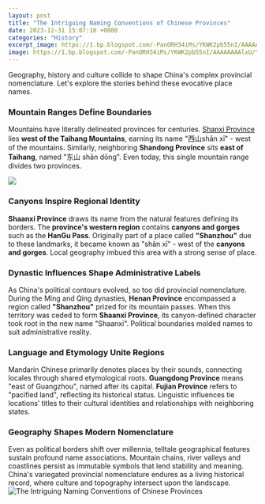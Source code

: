 ```yaml
---
layout: post
title: "The Intriguing Naming Conventions of Chinese Provinces"
date: 2023-12-31 15:07:10 +0000
categories: "History"
excerpt_image: https://1.bp.blogspot.com/-PanORH34iMs/YKWK2pb55nI/AAAAAAAAlxU/YMr2_Y7sxZcPoGc0XLF_lG7kXG2IQbxjACNcBGAsYHQ/s1885/BANNER%2Bnuit-blanche-1-1.jpg
image: https://1.bp.blogspot.com/-PanORH34iMs/YKWK2pb55nI/AAAAAAAAlxU/YMr2_Y7sxZcPoGc0XLF_lG7kXG2IQbxjACNcBGAsYHQ/s1885/BANNER%2Bnuit-blanche-1-1.jpg
---
```


Geography, history and culture collide to shape China's complex provincial nomenclature. Let's explore the stories behind these evocative place names.
### Mountain Ranges Define Boundaries
Mountains have literally delineated provinces for centuries. [Shanxi Province](https://texaspost.github.io/page/2/) lies **west of the Taihang Mountains**, earning its name "西山shān xī" - west of the mountains. Similarly, neighboring **Shandong Province** sits **east of Taihang**, named "东山 shān dōng". Even today, this single mountain range divides two provinces.

![](https://upload.wikimedia.org/wikipedia/commons/thumb/d/d2/China_administrative_claimed_included.svg/1500px-China_administrative_claimed_included.svg.png)
### Canyons Inspire Regional Identity  
**Shaanxi Province** draws its name from the natural features defining its borders. The **province's western region** contains **canyons and gorges** such as the **HanGu Pass**. Originally part of a place called **"Shanzhou"** due to these landmarks, it became known as "shǎn xī" - west of the **canyons and gorges**. Local geography imbued this area with a strong sense of place.
### Dynastic Influences Shape Administrative Labels
As China's political contours evolved, so too did provincial nomenclature. During the Ming and Qing dynasties, **Henan Province** encompassed a region called **"Shanzhou"** prized for its mountain passes. When this territory was ceded to form **Shaanxi Province**, its canyon-defined character took root in the new name "Shaanxi". Political boundaries molded names to suit administrative reality.
### Language and Etymology Unite Regions  
Mandarin Chinese primarily denotes places by their sounds, connecting locales through shared etymological roots. **Guangdong Province** means "east of Guangzhou", named after its capital. **Fujian Province** refers to "pacified land", reflecting its historical status. Linguistic influences tie locations’ titles to their cultural identities and relationships with neighboring states.
### Geography Shapes Modern Nomenclature
Even as political borders shift over millennia, telltale geographical features sustain profound name associations. Mountain chains, river valleys and coastlines persist as immutable symbols that lend stability and meaning. China's variegated provincial nomenclature endures as a living historical record, where culture and topography intersect upon the landscape.
![The Intriguing Naming Conventions of Chinese Provinces](https://1.bp.blogspot.com/-PanORH34iMs/YKWK2pb55nI/AAAAAAAAlxU/YMr2_Y7sxZcPoGc0XLF_lG7kXG2IQbxjACNcBGAsYHQ/s1885/BANNER%2Bnuit-blanche-1-1.jpg)